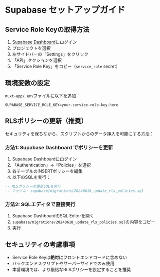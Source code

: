 # Supabase セットアップガイド

## Service Role Keyの取得方法

1. [Supabase Dashboard](https://app.supabase.com)にログイン
2. プロジェクトを選択
3. 左サイドバーの「Settings」をクリック
4. 「API」セクションを選択
5. 「Service Role Key」をコピー（`service_role` secret）

## 環境変数の設定

`nuxt-app/.env`ファイルに以下を追加：

```
SUPABASE_SERVICE_ROLE_KEY=your-service-role-key-here
```

## RLSポリシーの更新（推奨）

セキュリティを保ちながら、スクリプトからのデータ挿入を可能にする方法：

### 方法1: Supabase Dashboard でポリシーを更新

1. Supabase Dashboardにログイン
2. 「Authentication」→「Policies」を選択
3. 各テーブルのINSERTポリシーを編集
4. 以下のSQLを実行：

```sql
-- RLSポリシーの更新SQLを実行
-- ファイル: supabase/migrations/20240618_update_rls_policies.sql
```

### 方法2: SQLエディタで直接実行

1. Supabase DashboardのSQL Editorを開く
2. `supabase/migrations/20240618_update_rls_policies.sql`の内容をコピー
3. 実行

## セキュリティの考慮事項

- Service Role Keyは**絶対に**フロントエンドコードに含めない
- バックエンドスクリプトやサーバーサイドでのみ使用
- 本番環境では、より厳格なRLSポリシーを設定することを推奨